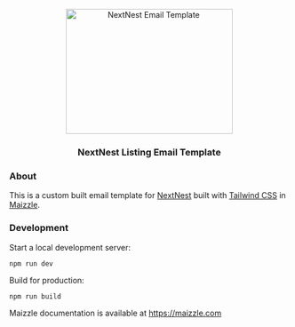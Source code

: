 <div align="center">
  <p>
    <a href="https://nextnest.vercel.app" target="_blank">
      <picture>
        <source media="(prefers-color-scheme: dark)" srcset="https://github.com/yigitaksoy/Nextnest-email/blob/master/src/assets/images/nextnest-white.png">
        <img alt="NextNest Email Template" src="https://github.com/yigitaksoy/Nextnest-email/blob/master/src/assets/images/nextnest-white-shadow.png" width="300" height="225" style="max-width: 100%;">
      </picture>
    </a>
  </p>
  <h3>NextNest Listing Email Template</h3>
</div>

### About

This is a custom built email template for <a href="https://nextnest.vercel.app" target="_blank">NextNest</a> built with [Tailwind CSS](https://tailwindcss.com) in [Maizzle](https://maizzle.com).

### Development

Start a local development server:

```
npm run dev
```

Build for production:

```
npm run build
```

Maizzle documentation is available at https://maizzle.com
